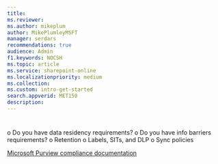 ```yaml
---
title: 
ms.reviewer: 
ms.author: mikeplum
author: MikePlumleyMSFT
manager: serdars
recommendations: true
audience: Admin
f1.keywords: NOCSH
ms.topic: article
ms.service: sharepoint-online
ms.localizationpriority: medium
ms.collection:  
ms.custom: intro-get-started
search.appverid: MET150
description: 
---
```


# 

o	Do you have data residency requirements?
o	Do you have info barriers requirements?
o	Retention
o	Labels, SITs, and DLP
o	Sync policies

[Microsoft Purview compliance documentation](/microsoft-365/compliance)